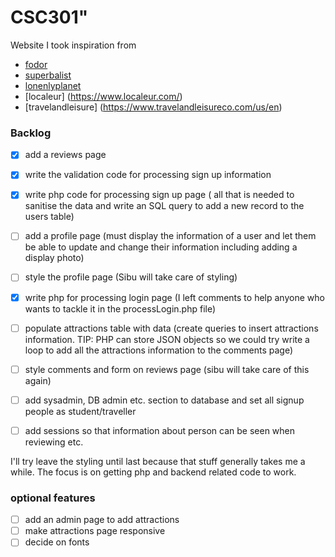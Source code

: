 # CSC301" 


Website I took inspiration from

* [fodor](https://www.fodors.com/)
* [superbalist](https://superbalist.com/)
* [lonenlyplanet](https://www.lonelyplanet.com/)
* [localeur] (https://www.localeur.com/)
* [travelandleisure] (https://www.travelandleisureco.com/us/en)


### Backlog
- [x] add a reviews page
- [x] write the validation code for processing sign up information
- [x] write php code for processing sign up page ( all that is needed to sanitise the data and write an SQL query to add a new record to the users table)
- [ ] add a profile page (must display the information of a user and let them be able to update and change their information including adding a display photo)
- [ ] style the profile page (Sibu will take care of styling)
- [x] write php for processing login page (I left comments to help anyone who wants to tackle it in the processLogin.php file)
- [ ] populate attractions table with data (create queries to insert attractions information. TIP: PHP can store JSON objects so we could try write a loop to add all the attractions information to the comments page)
- [ ] style comments and form on reviews page (sibu will take care of this again)

- [ ] add sysadmin, DB admin etc. section to database and set all signup people as student/traveller
- [ ] add sessions so that information about person can be seen when reviewing etc.

I'll try leave the styling until last because that stuff generally takes me a while. The focus is on getting php and backend related code to work.

### optional features
- [ ] add an admin page to add attractions
- [ ] make attractions page responsive
- [ ] decide on fonts
